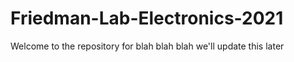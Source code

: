 # Friedman-Lab-Electronics-2021
Welcome to the repository for blah blah blah we'll update this later
